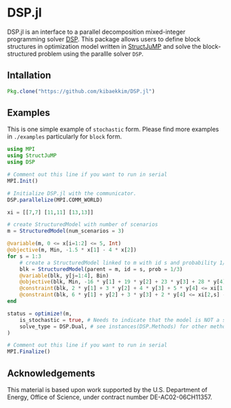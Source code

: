 # DSP.jl

DSP.jl is an interface to a parallel decomposition mixed-integer programming solver [DSP](https://github.com/Argonne-National-Laboratory/DSP). 
This package allows users to define block structures in optimization model written in [StructJuMP](https://github.com/StructJuMP/StructJuMP.jl) 
and solve the block-structured problem using the parallle solver ``DSP``.

## Intallation

```julia
Pkg.clone("https://github.com/kibaekkim/DSP.jl")
```

## Examples

This is one simple example of `stochastic` form.
Please find more examples in `./examples` particularly for `block` form.

```julia
using MPI
using StructJuMP
using DSP

# Comment out this line if you want to run in serial
MPI.Init()

# Initialize DSP.jl with the communicator.
DSP.parallelize(MPI.COMM_WORLD)

xi = [[7,7] [11,11] [13,13]]

# create StructuredModel with number of scenarios
m = StructuredModel(num_scenarios = 3)

@variable(m, 0 <= x[i=1:2] <= 5, Int)
@objective(m, Min, -1.5 * x[1] - 4 * x[2])
for s = 1:3
    # create a StructuredModel linked to m with id s and probability 1/3
    blk = StructuredModel(parent = m, id = s, prob = 1/3)
    @variable(blk, y[j=1:4], Bin)
    @objective(blk, Min, -16 * y[1] + 19 * y[2] + 23 * y[3] + 28 * y[4])
    @constraint(blk, 2 * y[1] + 3 * y[2] + 4 * y[3] + 5 * y[4] <= xi[1,s] - x[1])
    @constraint(blk, 6 * y[1] + y[2] + 3 * y[3] + 2 * y[4] <= xi[2,s] - x[2])
end

status = optimize!(m, 
    is_stochastic = true, # Needs to indicate that the model is NOT a stochastic program.
    solve_type = DSP.Dual, # see instances(DSP.Methods) for other methods
)

# Comment out this line if you want to run in serial
MPI.Finalize()
```

## Acknowledgements
This material is based upon work supported by the U.S. Department of Energy, Office of Science, under contract number DE-AC02-06CH11357.
